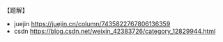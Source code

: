 【题解】
- juejin https://juejin.cn/column/7435822767806136359
- csdn https://blog.csdn.net/weixin_42383726/category_12829944.html
